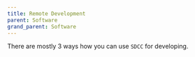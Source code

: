 ```yaml
---
title: Remote Development
parent: Software
grand_parent: Software
---
```


There are mostly 3 ways how you can use `SDCC` for developing.